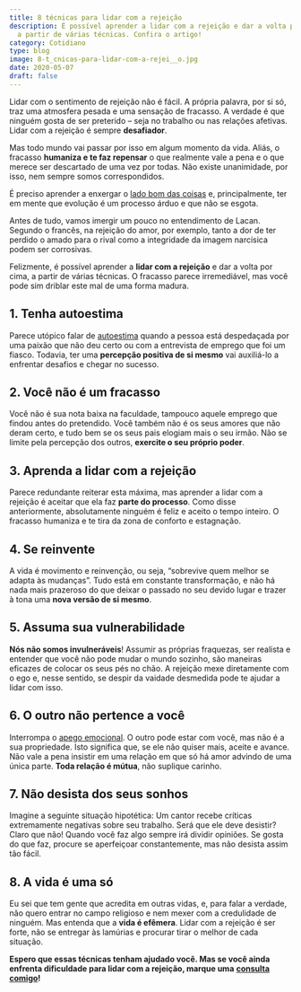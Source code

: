 ```yaml
---
title: 8 técnicas para lidar com a rejeição
description: É possível aprender a lidar com a rejeição e dar a volta por cima,
  a partir de várias técnicas. Confira o artigo!
category: Cotidiano
type: blog
image: 8-t_cnicas-para-lidar-com-a-rejei__o.jpg
date: 2020-05-07
draft: false
---
```


Lidar com o sentimento de rejeição não é fácil. A própria palavra, por si só, traz uma atmosfera pesada e uma sensação de fracasso. A verdade é que ninguém gosta de ser preterido – seja no trabalho ou nas relações afetivas. Lidar com a rejeição é sempre **desafiador**.

Mas todo mundo vai passar por isso em algum momento da vida. Aliás, o fracasso **humaniza e te faz repensar** o que realmente vale a pena e o que merece ser descartado de uma vez por todas. Não existe unanimidade, por isso, nem sempre somos correspondidos.

É preciso aprender a enxergar o [lado bom das coisas](/diario-positivo/) e, principalmente, ter em mente que evolução é um processo árduo e que não se esgota.

Antes de tudo, vamos imergir um pouco no entendimento de Lacan. Segundo o francês, na rejeição do amor, por exemplo, tanto a dor de ter perdido o amado para o rival como a integridade da imagem narcísica podem ser corrosivas.

Felizmente, é possível aprender a **lidar com a rejeição** e dar a volta por cima, a partir de várias técnicas. O fracasso parece irremediável, mas você pode sim driblar este mal de uma forma madura.

## 1. Tenha autoestima

Parece utópico falar de [autoestima](/como-aumentar-a-autoestima/) quando a pessoa está despedaçada por uma paixão que não deu certo ou com a entrevista de emprego que foi um fiasco. Todavia, ter uma **percepção positiva de si mesmo** vai auxiliá-lo a enfrentar desafios e chegar no sucesso.

## 2. Você não é um fracasso

Você não é sua nota baixa na faculdade, tampouco aquele emprego que findou antes do pretendido. Você também não é os seus amores que não deram certo, e tudo bem se os seus pais elogiam mais o seu irmão. Não se limite pela percepção dos outros, **exercite o seu próprio poder**.

## 3. Aprenda a lidar com a rejeição

Parece redundante reiterar esta máxima, mas aprender a lidar com a rejeição é aceitar que ela faz **parte do processo**. Como disse anteriormente, absolutamente ninguém é feliz e aceito o tempo inteiro. O fracasso humaniza e te tira da zona de conforto e estagnação.

## 4. Se reinvente

A vida é movimento e reinvenção, ou seja, “sobrevive quem melhor se adapta às mudanças”. Tudo está em constante transformação, e não há nada mais prazeroso do que deixar o passado no seu devido lugar e trazer à tona uma **nova versão de si mesmo**.

## 5. Assuma sua vulnerabilidade

**Nós não somos invulneráveis**! Assumir as próprias fraquezas, ser realista e entender que você não pode mudar o mundo sozinho, são maneiras eficazes de colocar os seus pés no chão. A rejeição mexe diretamente com o ego e, nesse sentido, se despir da vaidade desmedida pode te ajudar a lidar com isso.

## 6. O outro não pertence a você

Interrompa o [apego emocional](/voce-sofre-de-apego-emocional/). O outro pode estar com você, mas não é a sua propriedade. Isto significa que, se ele não quiser mais, aceite e avance. Não vale a pena insistir em uma relação em que só há amor advindo de uma única parte. **Toda relação é mútua**, não suplique carinho.

## 7. Não desista dos seus sonhos

Imagine a seguinte situação hipotética: Um cantor recebe críticas extremamente negativas sobre seu trabalho. Será que ele deve desistir? Claro que não! Quando você faz algo sempre irá dividir opiniões. Se gosta do que faz, procure se aperfeiçoar constantemente, mas não desista assim tão fácil.

## 8. A vida é uma só

Eu sei que tem gente que acredita em outras vidas, e, para falar a verdade, não quero entrar no campo religioso e nem mexer com a credulidade de ninguém. Mas entenda que a **vida é efêmera**. Lidar com a rejeição é ser forte, não se entregar às lamúrias e procurar tirar o melhor de cada situação.

**Espero que essas técnicas tenham ajudado você. Mas se você ainda enfrenta dificuldade para lidar com a rejeição, marque uma** **[consulta comigo](/contato/)!**
